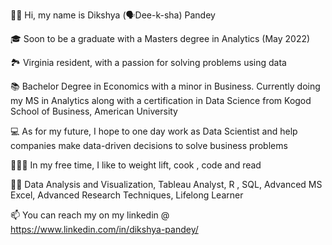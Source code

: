 👋🏽 Hi, my name is Dikshya (🗣Dee-k-sha) Pandey

🎓 Soon to be a graduate with a Masters degree in Analytics (May 2022)

🏞 Virginia resident, with a passion for solving problems using data 

📚 Bachelor Degree in Economics with a minor in Business. Currently doing my MS in Analytics along with a certification in Data Science from Kogod School of Business, American University

💻 As for my future, I hope to one day work as Data Scientist and help companies make data-driven decisions to solve business problems

🏋🏽‍♀️ In my free time, I like to weight lift, cook , code and read

💪🏽 Data Analysis and Visualization, Tableau Analyst, R , SQL, Advanced MS Excel, Advanced Research Techniques, Lifelong Learner

📫 You can reach my on my linkedin @ https://www.linkedin.com/in/dikshya-pandey/

<!---
Datience/Datience is a ✨ special ✨ repository because its `README.md` (this file) appears on your GitHub profile.
You can click the Preview link to take a look at your changes.
--->
